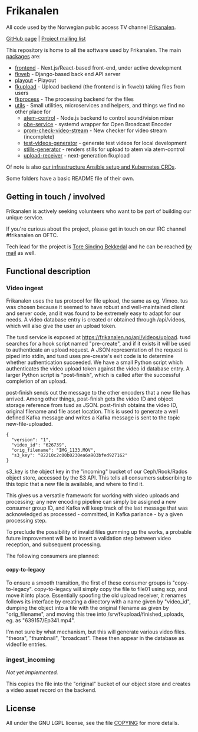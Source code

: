 Frikanalen
==========

All code used by the Norwegian public access TV channel [Frikanalen](https://frikanalen.no/).

[GitHub page](http://github.com/Frikanalen/) | [Project mailing list](http://lists.nuug.no/mailman/listinfo/frikanalen/)

This repository is home to all the software used by Frikanalen. The main [packages](packages/) are:

- [frontend](packages/frontend) - Next.js\/React-based front-end, under active development
- [fkweb](packages/fkweb) - Django-based back end API server
- [playout](packages/playout) - Playout
- [fkupload](packages/fkupload) - Upload backend (the frontend is in fkweb) taking files from users
- [fkprocess](packages/fkprocess) - The processing backend for the files
- [utils](packages/utils) - Small utilities, microservices and helpers, and things we find no other place for
    - [atem-control](packages/utils/atem-control) - Node.js backend to control sound/vision mixer
    - [obe-service](packages/utils/obe-service) - systemd wrapper for Open Broadcast Encoder
    - [prom-check-video-stream](packages/utils/prom-check-video-stream) - New checker for video stream (incomplete)
    - [test-videos-generator](packages/utils/test-videos-generator) - generate test videos for local development
    - [stills-generator](packages/utils/stills-generator) - renders stills for upload to atem via atem-control
    - [upload-receiver](packages/utils/upload-receiver) - next-generation fkupload


Of note is also [our infrastructure Ansible setup and Kubernetes CRDs](infra/).

Some folders have a basic README file of their own.

## Getting in touch / involved

Frikanalen is actively seeking volunteers who want to be part of building our unique service.

If you're curious about the project, please get in touch on our IRC channel #frikanalen on OFTC.

Tech lead for the project is [Tore Sinding Bekkedal](https://github.com/toresbe/) and he can be reached [by mail](mailto:toresbe@protonmail.com) as well.

## Functional description

### Video ingest

Frikanalen uses the tus protocol for file upload, the same as eg. Vimeo.
tus was chosen because it seemed to have robust and well-maintained client and server code, and it was found to be extremely easy to adapt for our needs.
A video database entry is created or obtained through /api/videos, which will also give the user an upload token.

The tusd service is exposed at https://frikanalen.no/api/videos/upload.
tusd searches for a hook script named "pre-create", and if it exists it will be used to authenticate an upload request.
A JSON representation of the request is piped into stdin, and tusd uses pre-create's exit code is to determine whether authentication succeeded.
We have a small Python script which authenticates the video upload token against the video id database entry.
A larger Python script is "post-finish", which is called after the successful completion of an upload.

post-finish sends out the message to the other encoders that a new file has arrived.
Among other things, post-finish gets the video ID and object storage reference from tusd as JSON.
post-finish obtains the video ID, original filename and file asset location.
This is used to generate a well defined Kafka message and writes a Kafka message is sent to the topic new-file-uploaded.

```
{
  "version": "1",
  "video_id": "626739",
  "orig_filename": "IMG_1133.MOV",
  "s3_key": "82210c2c00b0230ea6a903bfed927162"
}
```

s3_key is the object key in the "incoming" bucket of our Ceph/Rook/Rados object store, accessed by the S3 API.
This tells all consumers subscribing to this topic that a new file is available, and where to find it.

This gives us a versatile framework for working with video uploads and processing; any new encoding pipeline can simply
be assigned a new consumer group ID, and Kafka will keep track of the last message that was acknowledged as
processed - committed, in Kafka parlance - by a given processing step.

To preclude the possibility of invalid files gumming up the works,
a probable future improvement will be to insert a validation step between video reception, and subsequent processing.

The following consumers are planned:

#### copy-to-legacy

To ensure a smooth transition, the first of these consumer groups is "copy-to-legacy".
copy-to-legacy will simply copy the file to file01 using scp, and move it into place.
Essentially spoofing the old upload receiver, it renames follows its interface by creating a directory with a name given by "video_id",
dumping the object into a file with the original filename as given by "orig_filename",
and moving this tree into /srv/fkupload/finished_uploads, eg. as "639157/Ep341.mp4".

I'm not sure by what mechanism, but this will generate various video files. "theora", "thumbnail", "broadcast".
These then appear in the database as videofile entries.

### ingest_incoming

*Not yet implemented.*

This copies the file into the "original" bucket of our object store and creates a video asset record on the backend.

License
-------
All under the GNU LGPL license, see the file [COPYING](COPYING) for more details.
